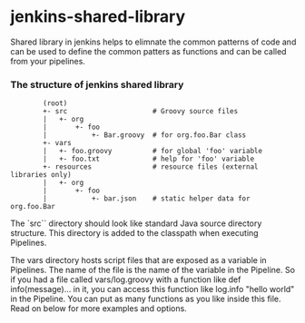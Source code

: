 # jenkins-shared-library
Shared library in jenkins helps to elimnate the common patterns of code and can be used to define the common patters as functions and can be called from your pipelines.

### The structure of jenkins shared library

```
        (root)
        +- src                     # Groovy source files
        |   +- org
        |       +- foo
        |           +- Bar.groovy  # for org.foo.Bar class
        +- vars
        |   +- foo.groovy          # for global 'foo' variable
        |   +- foo.txt             # help for 'foo' variable
        +- resources               # resource files (external libraries only)
        |   +- org
        |       +- foo
        |           +- bar.json    # static helper data for org.foo.Bar

```

The `src`` directory should look like standard Java source directory structure. This directory is added to the classpath when executing Pipelines.

The vars directory hosts script files that are exposed as a variable in Pipelines. The name of the file is the name of the variable in the Pipeline. So if you had a file called vars/log.groovy with a function like def info(message)…​ in it, you can access this function like log.info "hello world" in the Pipeline. You can put as many functions as you like inside this file. Read on below for more examples and options.